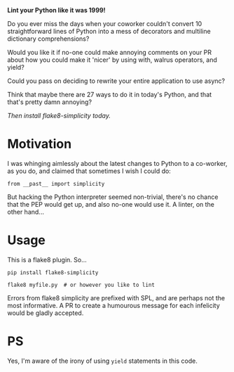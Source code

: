 **Lint your Python like it was 1999!**

Do you ever miss the days when your coworker couldn't
convert 10 straightforward lines of Python into
a mess of decorators and multiline dictionary
comprehensions?

Would you like it if no-one could make annoying comments
on your PR about how you could make it 'nicer' by
using with, walrus operators, and yield?

Could you pass on deciding to rewrite your
entire application to use async?

Think that maybe there are 27 ways to do it in today's
Python, and that that's pretty damn annoying?

*Then install flake8-simplicity today.*


# Motivation

I was whinging aimlessly about the latest changes to Python
to a co-worker, as you do, and claimed that sometimes I wish
I could do:

```
from __past__ import simplicity
```

But hacking the Python interpreter seemed non-trivial, there's no
chance that the PEP would get up, and also no-one would use it.
A linter, on the other hand...


# Usage

This is a flake8 plugin. So...

```
pip install flake8-simplicity

flake8 myfile.py  # or however you like to lint
```

Errors from flake8 simplicity are prefixed with SPL, and are
perhaps not the most informative. A PR to create a humourous
message for each infelicity would be gladly accepted.


# PS

Yes, I'm aware of the irony of using `yield` statements
in this code.
